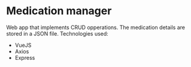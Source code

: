 # Medication manager

Web app that implements CRUD opperations. The medication details are stored in a JSON file.
Technologies used:
- VueJS
- Axios
- Express
